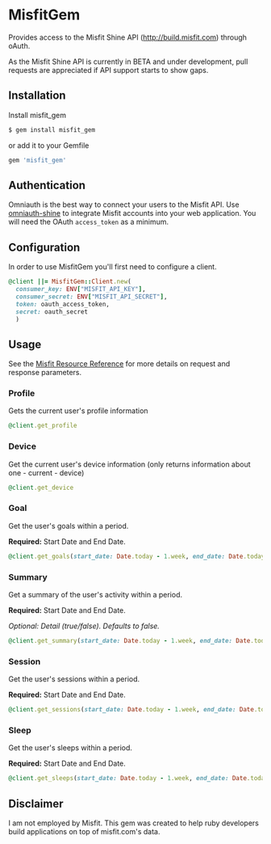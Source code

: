 MisfitGem
==========

Provides access to the Misfit Shine API (http://build.misfit.com) through oAuth.

As the Misfit Shine API is currently in BETA and under development, pull requests are appreciated if API support starts to show gaps.

## Installation

Install misfit_gem

```bash
$ gem install misfit_gem
```

or add it to your Gemfile

```ruby
gem 'misfit_gem'
```

## Authentication

Omniauth is the best way to connect your users to the Misfit API. Use [omniauth-shine](https://github.com/socialworkout/omniauth-shine) to integrate Misfit accounts into your web application. You will need the OAuth `access_token` as a minimum.

## Configuration

In order to use MisfitGem you'll first need to configure a client.

```ruby
@client ||= MisfitGem::Client.new(
  consumer_key: ENV["MISFIT_API_KEY"],
  consumer_secret: ENV["MISFIT_API_SECRET"],
  token: oauth_access_token,
  secret: oauth_secret
  )
```

## Usage

See the [Misfit Resource Reference](https://build.misfit.com/docs/references#APIReferences-ResourceServerAPIs) for more details on request and response parameters.

### Profile

Gets the current user's profile information

```ruby
@client.get_profile
```

### Device

Get the current user's device information (only returns information about one - current - device)

```ruby
@client.get_device
```

### Goal

Get the user's goals within a period. 

**Required:** Start Date and End Date.

```ruby
@client.get_goals(start_date: Date.today - 1.week, end_date: Date.today)
```

### Summary

Get a summary of the user's activity within a period.

**Required:** Start Date and End Date.

*Optional: Detail (true/false). Defaults to false.*

```ruby
@client.get_summary(start_date: Date.today - 1.week, end_date: Date.today, detail: true)
```

### Session

Get the user's sessions within a period. 

**Required:** Start Date and End Date.

```ruby
@client.get_sessions(start_date: Date.today - 1.week, end_date: Date.today)
```

### Sleep

Get the user's sleeps within a period. 

**Required:** Start Date and End Date.

```ruby
@client.get_sleeps(start_date: Date.today - 1.week, end_date: Date.today)
```

## Disclaimer

I am not employed by Misfit. This gem was created to help ruby developers build applications on top of misfit.com's data.
